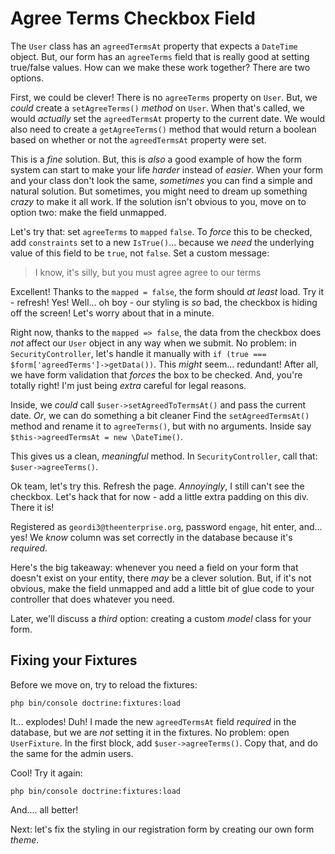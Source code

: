 # Agree Terms Checkbox Field

The `User` class has an `agreedTermsAt` property that expects a `DateTime` object.
But, our form has an `agreeTerms` field that is really good at setting true/false
values. How can we make these work together? There are two options.

First, we could be clever! There is no `agreeTerms` property on `User`. But, we
*could* create a `setAgreeTerms()` *method* on `User`. When that's called, we would
*actually* set the `agreedTermsAt` property to the current date. We would also need
to create a `getAgreeTerms()` method that would return a boolean based on whether
or not the `agreedTermsAt` property were set.

This is a *fine* solution. But, this is *also* a good example of how the form system
can start to make your life *harder* instead of *easier*. When your form and your
class don't look the same, *sometimes* you can find a simple and natural solution.
But sometimes, you might need to dream up something *crazy* to make it all work.
If the solution isn't obvious to you, move on to option two: make the field unmapped.

Let's try that: set `agreeTerms` to `mapped` `false`. To *force* this to be checked,
add `constraints` set to a new `IsTrue()`... because we *need* the underlying value
of this field to be `true`, not `false`. Set a custom message:

> I know, it's silly, but you must agree agree to our terms

Excellent! Thanks to the `mapped = false`, the form should *at least* load. Try
it - refresh! Yes! Well... oh boy - our styling is *so* bad, the checkbox is hiding
off the screen! Let's worry about that in a minute.

Right now, thanks to the `mapped => false`, the data from the checkbox does *not*
affect our `User` object in any way when we submit. No problem: in
`SecurityController`, let's handle it manually with
`if (true === $form['agreedTerms']->getData())`. This *might* seem... redundant!
After all, we have form validation that *forces* the box to be checked. And, you're
totally right! I'm just being *extra* careful for legal reasons.

Inside, we *could* call `$user->setAgreedToTermsAt()` and pass the current date.
*Or*, we can do something a bit cleaner Find the  `setAgreedTermsAt()` method and
rename it to `agreeTerms()`, but with no arguments. Inside say
`$this->agreedTermsAt = new \DateTime()`.

This gives us a clean, *meaningful* method. In `SecurityController`, call that:
`$user->agreeTerms()`.

Ok team, let's try this. Refresh the page. *Annoyingly*, I still can't see the
checkbox. Let's hack that for now - add a little extra padding on this div. There
it is!

Registered as `geordi3@theenterprise.org`, password `engage`, hit enter, and...
yes! We *know* column was set correctly in the database because it's *required*.

Here's the big takeaway: whenever you need a field on your form that doesn't exist
on your entity, there *may* be a clever solution. But, if it's not obvious, make
the field unmapped and add a little bit of glue code to your controller that does
whatever you need.

Later, we'll discuss a *third* option: creating a custom *model* class for your
form.

## Fixing your Fixtures

Before we move on, try to reload the fixtures:

```terminal
php bin/console doctrine:fixtures:load
```

It... explodes! Duh! I made the new `agreedTermsAt` field *required* in the
database, but we are *not* setting it in the fixtures. No problem: open `UserFixture`.
In the first block, add `$user->agreeTerms()`. Copy that, and do the same for
the admin users.

Cool! Try it again:

```terminal-silent
php bin/console doctrine:fixtures:load
```

And.... all better!

Next: let's fix the styling in our registration form by creating our own form *theme*.
